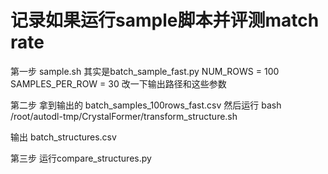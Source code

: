 # 记录如果运行sample脚本并评测match rate

第一步
sample.sh
其实是batch_sample_fast.py
    NUM_ROWS = 100
    SAMPLES_PER_ROW = 30
    改一下输出路径和这些参数

第二步
拿到输出的 batch_samples_100rows_fast.csv
然后运行
bash /root/autodl-tmp/CrystalFormer/transform_structure.sh

输出 batch_structures.csv

第三步
运行compare_structures.py
